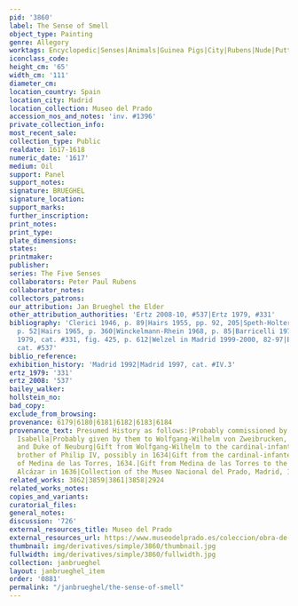 ```yaml
---
pid: '3860'
label: The Sense of Smell
object_type: Painting
genre: Allegory
worktags: Encyclopedic|Senses|Animals|Guinea Pigs|City|Rubens|Nude|Putti|Flowers
iconclass_code:
height_cm: '65'
width_cm: '111'
diameter_cm:
location_country: Spain
location_city: Madrid
location_collection: Museo del Prado
accession_nos_and_notes: 'inv. #1396'
private_collection_info:
most_recent_sale:
collection_type: Public
realdate: 1617-1618
numeric_date: '1617'
medium: Oil
support: Panel
support_notes:
signature: BRUEGHEL
signature_location:
support_marks:
further_inscription:
print_notes:
print_type:
plate_dimensions:
states:
printmaker:
publisher:
series: The Five Senses
collaborators: Peter Paul Rubens
collaborator_notes:
collectors_patrons:
our_attribution: Jan Brueghel the Elder
other_attribution_authorities: 'Ertz 2008-10, #537|Ertz 1979, #331'
bibliography: 'Clerici 1946, p. 89|Hairs 1955, pp. 92, 205|Speth-Holterhoff 1957,
  p. 52|Hairs 1965, p. 360|Winckelmann-Rhein 1968, p. 85|Barricelli 1974, p. 68|Ertz
  1979, cat. #331, fig. 425, p. 612|Welzel in Madrid 1999-2000, 82-97|Ertz 2008-10,
  cat. #537'
biblio_reference:
exhibition_history: 'Madrid 1992|Madrid 1997, cat. #IV.3'
ertz_1979: '331'
ertz_2008: '537'
bailey_walker:
hollstein_no:
bad_copy:
exclude_from_browsing:
provenance: 6179|6180|6181|6182|6183|6184
provenance_text: Presumed History as follows:|Probably commissioned by Albert and
  Isabella|Probably given by them to Wolfgang-Wilhelm von Zweibrucken, Count Palatine
  and Duke of Neuburg|Gift from Wolfgang-Wilhelm to the cardinal-infante Ferdinand,
  brother of Philip IV, possibly in 1634|Gift from the cardinal-infante to the Duke
  of Medina de las Torres, 1634.|Gift from Medina de las Torres to the King; in the
  Alcázar in 1636|Collection of the Museo Nacional del Prado, Madrid, 1819.
related_works: 3862|3859|3861|3858|2924
related_works_notes:
copies_and_variants:
curatorial_files:
general_notes:
discussion: '726'
external_resources_title: Museo del Prado
external_resources_url: https://www.museodelprado.es/coleccion/obra-de-arte/el-olfato/adff981e-a317-4152-9e04-05ada13be226
thumbnail: img/derivatives/simple/3860/thumbnail.jpg
fullwidth: img/derivatives/simple/3860/fullwidth.jpg
collection: janbrueghel
layout: janbrueghel_item
order: '0881'
permalink: "/janbrueghel/the-sense-of-smell"
---
```

